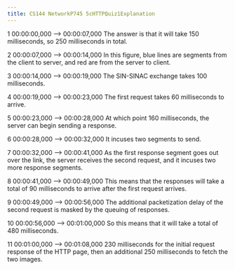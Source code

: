 ```yaml
---
title: CS144 NetworkP745 5cHTTPQuiz1Explanation
---
```


1
00:00:00,000 --> 00:00:07,000
The answer is that it will take 150 milliseconds, so 250 milliseconds in total.

2
00:00:07,000 --> 00:00:14,000
In this figure, blue lines are segments from the client to server, and red are from the server to client.

3
00:00:14,000 --> 00:00:19,000
The SIN-SINAC exchange takes 100 milliseconds.

4
00:00:19,000 --> 00:00:23,000
The first request takes 60 milliseconds to arrive.

5
00:00:23,000 --> 00:00:28,000
At which point 160 milliseconds, the server can begin sending a response.

6
00:00:28,000 --> 00:00:32,000
It incuses two segments to send.

7
00:00:32,000 --> 00:00:41,000
As the first response segment goes out over the link, the server receives the second request, and it incuses two more response segments.

8
00:00:41,000 --> 00:00:49,000
This means that the responses will take a total of 90 milliseconds to arrive after the first request arrives.

9
00:00:49,000 --> 00:00:56,000
The additional packetization delay of the second request is masked by the queuing of responses.

10
00:00:56,000 --> 00:01:00,000
So this means that it will take a total of 480 milliseconds.

11
00:01:00,000 --> 00:01:08,000
230 milliseconds for the initial request response of the HTTP page, then an additional 250 milliseconds to fetch the two images.

